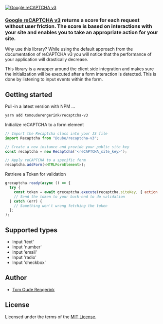 [![Google reCAPTCHA v3](https://jackaldigitalmedia.com/wp-content/uploads/2020/02/hero-recaptcha-invisible.gif)](https://developers.google.com/recaptcha/docs/v3)

### [Google reCAPTCHA v3](https://developers.google.com/recaptcha/docs/v3) returns a score for each request without user friction. The score is based on interactions with your site and enables you to take an appropriate action for your site.

Why use this library?
While using the default approach from the documentation of reCAPTCHA v3
you will notice that the performance of your application will drastically decrease.

This library is a wrapper around the client side integration and makes sure the initialization
will be executed after a form interaction is detected. This is done by listening to input events within the form.

## Getting started

Pull-in a latest version with NPM ...

```bash
yarn add tomouderengerink/recaptcha-v3
```

Initialize reCAPTCHA to a form element

```js
// Import the Recaptcha class into your JS file
import Recaptcha from "@cube/recaptcha-v3";

// Create a new instance and provide your public site key
const recaptcha = new Recaptcha('<reCAPTCHA_site_key>');

// Apply reCAPTCHA to a specific form
recaptcha.addForm(<HTMLFormElement>);
```

Retrieve a Token for validation

```js
grecaptcha.ready(async () => {
  try {
    const token = await grecaptcha.execute(recaptcha.siteKey, { action: "submit" });
    // Send the token to your back-end to do validation
  } catch (err) {
    // Something wen't wrong fetching the token
  };
);
```

## Supported types
* Input 'text'
* Input 'number'
* Input 'email'
* Input 'radio'
* Input 'checkbox'

## Author

- [Tom Oude Rengerink](https://github.com/TomOudeRengerink)

## License

Licensed under the terms of the [MIT License](https://opensource.org/licenses/MIT).
